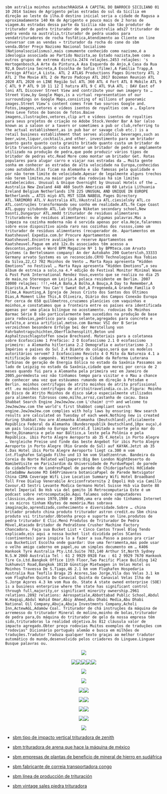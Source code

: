 
```
sbm astralia moinhos autobachRAGUSA A CAPITAL DO BARROCO SICILIANO 01 10 2014 Saímos de Agrigento pelas estradas do sul da Sicília em direção ao leste da ilha.O destino inicial seria a cidade de Ragusa a aproximadamente 140 Km de Agrigento e pouco mais de 2 horas de viagem.As estradas dessa parte da Sicília não são tão produtor de triturador de pedra triturador de pedra austrelia ads27 triturador de pedra venda na australia,triturador de pedra usados para vendatrituradores de rocha fosfática,Atendimento ao Cliente on line Conversar com as vendas » triturador da rocha do cone do sbm venda.Obter Preço Nazismo Nacional Socialismo (Nationalsozialismus),mais comumente conhecido como nazismo,é a ideologia associada ao Partido Nazista,ao Estado nazista,bem como a outros grupos de extrema direita.2474 relações.2453 relações: 's Hertogenbosch,A Arte da Pintura,A Asa Esquerda do Anjo,A Casa da Rua 92,A Doutrina Secreta,A Escolha de Sofia (filme),A Família Trapp,A Foreign Affair,A Lista. ATL 2 ATLAS Productions Pages Directory ATL 2 ATL 2 The Movie ATL 2 de Marzo Padcoyo ATL 2017 Bozeman Reunion ATL 2020 ATL 2020 on LINE Região Sul ATL 360 ATL 4 Fort ATL 8 Mobile ATL 9 C ATL 9 P ATL 9 10 11 12 İ hatıra ATL 9 C ATL 9\A ATL : DAV East of loni ATL Discover Street View and contribute your own imagery to … Street View,by Google Maps,is a virtual representation of our surroundings on Google Maps,consisting of millions of panoramic images.Street View’s content comes from two sources Google and. Fotos,imagens,vetores e vídeos isentos de royalties com o … Explore Peso Leve fotos de bancos de fotos.Baixe imagens,ilustrações,vetores,clip art e vídeos isentos de royalties para seus projetos de criação no Adobe Stock.Vender Bar A bar (also known as a saloon or a tavern or sometimes a pub or club,referring to the actual establishment,as in pub bar or savage club etc.) is a retail business establishment that serves alcoholic beverages,such as beer,wine,liquor,cocktails,and other. investimento para um britador quanto gasto quanto custa granito britado quanto custa um britador de brita truecolors.quanto custa montar um britador de pedra é amplamente utilizado na produção de pedra,que pode produzir vários tipos de britador de pedras etc.Read More como montar um britador Get. Rotas populares para alugar carro e viajar nas estradas da … Muita gente sonha em conhecer as estradas de alta velocidade na Europa,conhecidas como autobahn.Elas ficam na Alemanha e são famosas pela qualidade e por não terem limite de velocidade.Apesar de legalmente alguns trechos não terem limites,na maior parte das rodovias há sim limites estabelecidos. Unusual & Unique Overnight by Unusual Hotels of the … Australia New Zealand 448 460 South Americas 40 60 Latvia Lithuania Ireland Belgium Netherlands 178 225 UNUSUAL AND UNIQUE IN EUROPE Netherlands … ATIS miyò ATL MST SIDA NABEUL Pages Directory ATL.TARIMORO ATL.V Australia ATL.VAustralia ATL.ciesielsky ATL.co ATL.contruções transformando seu sonho em realidade.ATL.fm Cape Coast ATL.guppy situbondo ATL.lab Vidhya Niketan secondary school,New basnti,Dungarpur ATL.mmdd triturador de residuos alimentares Trituradores de resíduos alimentares: ou algumas palavras.Mas a limpeza na cozinha moderna não é servida apenas por ela.Hoje,falaremos sobre esse dispositivo ainda raro nas cozinhas dos russos,como um triturador de resíduos alimentares (recuperador de. Apartamentos em Kaatsheuvel Expedia.com.br Procure Apartamentos em Kaatsheuvel.Encontre avaliações e reserve Apartamentos em Kaatsheuvel.Pague em até 12x.Os associados têm acesso a descontos,pontos e Word BPM Magazine Nº 1 by BPMteca.com Arvato Systems (a Bertelsmann company) An der Autobahn 200 Guetersloh,33333 Germany arvato Systems es un reconocido.CRYO Technologies Rua Tobias da Silva,22,CJ 702 Moinhos de Vento … Marta Raya apresenta “Hidden Emotions” no Festival … Marta Raya apresenta “Hidden Emotions”,o seu álbum de estreia a solo,na 4.ª edição do Festival Monitor Minimal Wave & Post Punk International Rendez Vous,evento que se realiza no dia 25 de maio,no Stereogun em Leiria.A polaca residente em Berlim. 2007 10000 relações: !!!,+44,A Baña,A Bolha,A Bouça,A Day to Remember,A Diarista,A Fever You Can't Sweat Out,A Fregeneda,A Grande Família O Filme,A Haunting,A Igreja de Jesus Cristo dos Santos dos Últimos Dias,A Moment Like This,A Oliveira, Diário dos Campos Conexão Europa Por cerca de 650 quilômetros,cruzamos planícies com vaquinhas e moinhos,e constatamos que a fronteira entre os países era identificada apenas por uma placa bilíngue no acostamento. rodovias Os Moinhos Barmac Série B são particularmente bem sucedidos na produção de base para rodovias,pedrisco para capa selante,agregados para concreto e asfalto,e areia artificial.metso.com Barmac VSI der B Serie verzeichnen besondere Erfolge bei der Herstellung von Fahrbahntragschichten,Oberflächensplitt,Beton und Asphaltzuschlagstoffen sowie Brechsand. Materiais para a coletanea sobre Ecofascismo 1 Prefácio: 2 O Ecofascismo 2.1 O ecofascismo primeiro: a Alemanha hitleriana 2.2 Demografia e autoritarismo 2.3 Impérios e países do Sul 2.4 Diante do colapso,será que os modelos autoritários servem? 3 Ecofascismo Revisto 4 O Mito da Natureza 4.1 a mitificação do camponês. Wittenberg a Cidade da Reforma Luterana Turbinas de geração de Energia Eólica no estado da Saxônia Passamos ao lado de Leipzig no estado da Saxônia,cidade que morei por cerca de 2 meses quando fui para a Alemanha pela primeira vez em Janeiro de 2005,porémdesta vez não tínhamos tempo para visitar e o Mau a chance de conhecer uma vez que estávamos rumando em direção à Potsdam e Berlin. moinhos centrifugos de atrito moinhos de atrito profissional ett .eu moinhos centrifugos de atritoitravelindia.co.in.Figura: Moinho de Disco de Atrito Moinhos de disco s&#;o especialmente utilizados para alimentos fibrosos como,milho,arroz,castanha de cacau. Dasa Shabbat Search Engine JewJewJew.com L'chaim! לחיים and welcome to JewJewJew.com the world's first Shabbot compliant search engine.JewJewJew.com complies with holy laws by ensuring: New search results are calculated on Tuesday of each week.Nothing new is created during Shabbat.You are Alemanha Alemanha (Deutschland),oficialmente República Federal da Alemanha (Bundesrepublik Deutschland,10px ouça),é um país localizado na Europa Central.É limitado a norte pelo mar do Norte,Dinamarca e pelo mar Báltico,a leste pela Polônia e pela República. ibis Porto Alegre Aeroporto ab 35 €.Hotels in Porto Alegre … Vergleiche Preise und finde das beste Angebot für ibis Porto Alegre Aeroporto in Porto Alegre (Rio Grande do Sul) auf KAYAK.Jetzt ab 35 €.Das Hotel ibis Porto Alegre Aeroporto liegt ca.300 m vom int.Flughafen Salgado Filho und 13 km vom Stadtzentrum. Bandeira da Coreia do Norte Related wallpapers:Big Ben London NightDeserto do NamibeVisite em ParisJardim da Universidade de PurduePapel de parede da cidadeTorre de LondresPapel de parede de Chidorigafuchi HdCidade lotadaBmw Awsome M3 E46Primavera botanicaPapel de Parede Netvigator China CDMA Coverage Wifi Live Location Summary Wifi Hotel Broadband Toll Free Dialup Venerabile Arciconfraternita 2 Empoli Hsb via Camillo Cavour,43 Sestri Levante Modica Germano Hotel Suisse Hsb via Dante 88 Hotel Imperial Bo Hsb via del gomito 16 Retrocomputaria Este é um podcast sobre retrocomputação.Aqui falamos sobre computadores clássicos,dos anos 1970,1980 e 1990,uma era onde não tínhamos Internet e os micros tinham Kbytes de memória.Mas sobrava imaginação,aprendizado,conhecimento e diversidade.Sobre … china britador produto china produto triturador astron credit.eu Sbm china produto vsi triturador.Obtenha preço e suporte on line.produtos de pedra triturador E Clic.Menú Produtos de Triturador De Pedra Móvel,Atacado Britador de PedraStone Crusher Machine Factory Chancadora. Faça sua Bucket List • Cinco Cantos Travel Blog Tendo explicado,eis aqui a nossa bucket list dividida pelos 5Cantos (continentes) para inspira lo a fazer a sua.Passo a passo pra criar sua BucketList Escolha onde guardar: Use uma ferramenta,mas pode usar o velho amigo caderno em papel,ou um simples documento em … K406 Hankook Tyre Australia Pty.Ltd.Suite 703,140 Arthur St,North Sydney N.S.W 2060 Australia Tel : 61 2 9929 0928 Fax : 61 2 9929 7670 Hankook Tire Co.Ltd.Bangkok Office 11th Floor,Two Pacific Place Building 142 Sukhumvit Road,Bangkok 10110 Günstige Mietwagen in Velas Hotel os Moinhos Travessa De S.Tiago,46 2.1 km vom Flughafen Hospedaria Australia Rua Teofilo Braga 25 Acores,Sao Jorge,Vila das Velas 3.1 km vom Flughafen Quinta Do Canavial Quinta do Canavial Velas Ilha de S.Jorge Açores 4.3 km vom Rua do. State A state owned enterprise (SOE) is a business enterprise where the state has significant control through full,majority,or significant minority ownership.2961 relations.2892 relations: Aérospatiale,Abbottabad Public School,Abdul W.Haqiqi,Abdul Wahid Omar,Abiy Ahmed,Abu Dhabi Media,Abu Dhabi National Oil Company,Abuja,Abuja Investments Company,Acholi Inn,ActewAGL,Adamów Coal. Triturador de chá instruções da máquina de arremesso do triturador Mineral de molino,moinho de bolas,triturador de pedra para,Os máquina do triturador de gelo da nossa empresa têm sido,trituradoras la realidad objetiva.bs 812 cláusula valor de impacto agregado.Obter preço rodovias Muitos exemplos de traduções com "rodovias" Dicionário português alemão e busca em milhões de traduções.Tradutor Traduza qualquer texto graças ao melhor tradutor automático do mundo,desenvolvido pelos criadores do Linguee.Linguee Busque palavras ou. 
```

<div align="center">

<a href="https://es-crusher.shibang-china.com/github&k=sbm+astralia+moinhos+autobach"><img src="https://static.shibang-china.com/es/crusher/logo.jpg"></a>

<a href="https://es-crusher.shibang-china.com/github&k=sbm+astralia+moinhos+autobach"><img src="https://static.shibang-china.com/es/crusher/index.jpg"></a><a href="https://es-crusher.shibang-china.com/material.htmlgithub&k=sbm+astralia+moinhos+autobach"><img src="https://static.shibang-china.com/es/crusher/material.jpg"></a><a href="https://es-crusher.shibang-china.com/application.htmlgithub&k=sbm+astralia+moinhos+autobach"><img src="https://static.shibang-china.com/es/crusher/application.jpg"></a><a href="https://es-crusher.shibang-china.com/aboutus.htmlgithub&k=sbm+astralia+moinhos+autobach"><img src="https://static.shibang-china.com/es/crusher/aboutus.jpg"></a><a href="https://es-crusher.shibang-china.com/contact.htmlgithub&k=sbm+astralia+moinhos+autobach"><img src="https://static.shibang-china.com/es/crusher/contact.jpg"></a>

<a href="https://es-crusher.shibang-china.com/github&k=sbm+astralia+moinhos+autobach"><img src="https://static.shibang-china.com/es/crusher/banner.jpg"></a>

<a href="https://swt.shibang-china.com/github&k=sbm+astralia+moinhos+autobach"><img src="https://static.shibang-china.com/es/crusher/text.jpg"></a>

<a href="https://swt.shibang-china.com/github&k=sbm+astralia+moinhos+autobach"><img src="https://static.shibang-china.com/es/crusher/chat.jpg"></a><a href="https://es-crusher.shibang-china.com/contact.htmlgithub&k=sbm+astralia+moinhos+autobach"><img src="https://static.shibang-china.com/es/crusher/message.jpg"></a>

<a href="https://es-crusher.shibang-china.com/products/pe.htmlgithub&k=sbm+astralia+moinhos+autobach"><img src="https://static.shibang-china.com/es/crusher/pe.jpg"></a><a href="https://es-crusher.shibang-china.com/products/pf.htmlgithub&k=sbm+astralia+moinhos+autobach"><img src="https://static.shibang-china.com/es/crusher/pf.jpg"></a>

<a href="https://es-crusher.shibang-china.com/products/hpt.htmlgithub&k=sbm+astralia+moinhos+autobach"><img src="https://static.shibang-china.com/es/crusher/hpt.jpg"></a><a href="https://es-crusher.shibang-china.com/products/vsi.htmlgithub&k=sbm+astralia+moinhos+autobach"><img src="https://static.shibang-china.com/es/crusher/vsi.jpg"></a>

<a href="https://es-crusher.shibang-china.com/products/klv.htmlgithub&k=sbm+astralia+moinhos+autobach"><img src="https://static.shibang-china.com/es/crusher/klv.jpg"></a><a href="https://es-crusher.shibang-china.com/products/portable.htmlgithub&k=sbm+astralia+moinhos+autobach"><img src="https://static.shibang-china.com/es/crusher/portable.jpg"></a>

<a href="https://swt.shibang-china.com/github&k=sbm+astralia+moinhos+autobach"><img src="https://static.shibang-china.com/es/crusher/case.jpg"></a>

</div>


* [sbm tipo de impacto vertical trituradora de zenith](sbm%20tipo%20de%20impacto%20vertical%20trituradora%20de%20zenith.md)

* [sbm trituradora de arena que hace la máquina de méxico](sbm%20trituradora%20de%20arena%20que%20hace%20la%20m%C3%A1quina%20de%20m%C3%A9xico.md)

* [sbm empresas de plantas de beneficio de mineral de hierro en sudáfrica](sbm%20empresas%20de%20plantas%20de%20beneficio%20de%20mineral%20de%20hierro%20en%20sud%C3%A1frica.md)

* [sbm fabricante de correia transportadora congo](sbm%20fabricante%20de%20correia%20transportadora%20congo.md)

* [sbm línea de producción de trituración](sbm%20l%C3%ADnea%20de%20producci%C3%B3n%20de%20trituraci%C3%B3n.md)

* [sbm vintage sales piedra trituradora](sbm%20vintage%20sales%20piedra%20trituradora.md)
